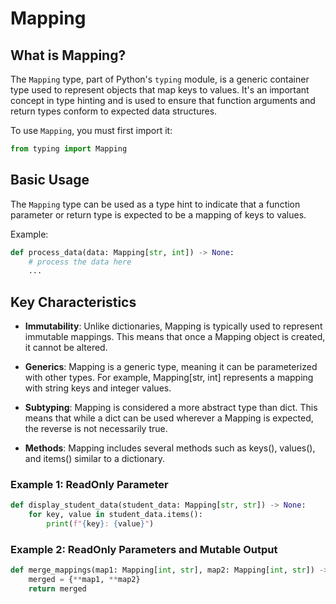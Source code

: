 # Mapping

## What is Mapping?

The `Mapping` type, part of Python's `typing` module, is a generic container type used to represent objects that map keys to values. It's an important concept in type hinting and is used to ensure that function arguments and return types conform to expected data structures.

To use `Mapping`, you must first import it:

```python
from typing import Mapping
```

## Basic Usage

The `Mapping` type can be used as a type hint to indicate that a function parameter or return type is expected to be a mapping of keys to values.

Example:

```python
def process_data(data: Mapping[str, int]) -> None:
    # process the data here
    ...
```

## Key Characteristics

- **Immutability**: Unlike dictionaries, Mapping is typically used to represent immutable mappings. This means that once a Mapping object is created, it cannot be altered.

- **Generics**: Mapping is a generic type, meaning it can be parameterized with other types. For example, Mapping[str, int] represents a mapping with string keys and integer values.

- **Subtyping**: Mapping is considered a more abstract type than dict. This means that while a dict can be used wherever a Mapping is expected, the reverse is not necessarily true.

- **Methods**: Mapping includes several methods such as keys(), values(), and items() similar to a dictionary.

### Example 1: ReadOnly Parameter

```python
def display_student_data(student_data: Mapping[str, str]) -> None:
    for key, value in student_data.items():
        print(f"{key}: {value}")
```

### Example 2: ReadOnly Parameters and Mutable Output

```python
def merge_mappings(map1: Mapping[int, str], map2: Mapping[int, str]) -> dict:
    merged = {**map1, **map2}
    return merged
```